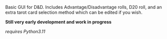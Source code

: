 Basic GUI for D&D. Includes Advantage/Disadvantage rolls, D20 roll, and an extra tarot card selection method which can be edited if you wish.

**Still very early development and work in progress**

*requires Python3.11*
